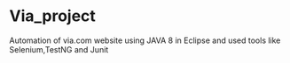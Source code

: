# Via_project
Automation of via.com website using JAVA 8 in Eclipse 
and used tools like Selenium,TestNG and Junit
